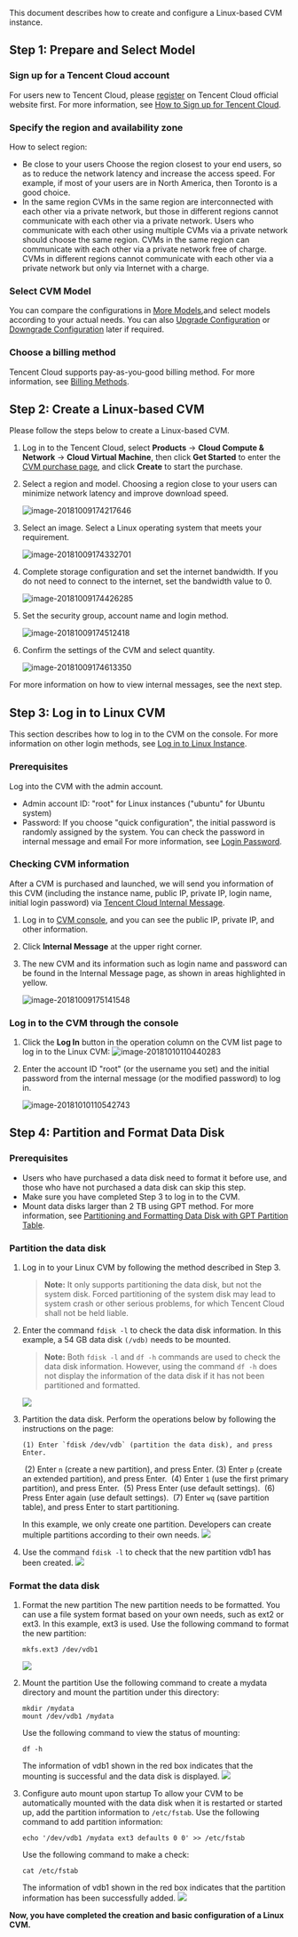 
This document describes how to create and configure a Linux-based CVM instance.

<div id="page1"></div>

## Step 1: Prepare and Select Model
### Sign up for a Tencent Cloud account
For users new to Tencent Cloud, please [register](https://intl.cloud.tencent.com/register) on Tencent Cloud official website first. For more information, see [How to Sign up for Tencent Cloud](https://intl.cloud.tencent.com/document/product/213/6090).

### Specify the region and availability zone
How to select region:
 - Be close to your users
Choose the region closest to your end users, so as to reduce the network latency and increase the access speed. For example, if most of your users are in North America, then Toronto is a good choice.
 - In the same region
CVMs in the same region are interconnected with each other via a private network, but those in different regions cannot communicate with each other via a private network. Users who communicate with each other using multiple CVMs via a private network should choose the same region.
CVMs in the same region can communicate with each other via a private network free of charge.
CVMs in different regions cannot communicate with each other via a private network but only via Internet with a charge.

### Select CVM Model
You can compare the configurations in [More Models](https://intl.cloud.tencent.com/document/product/213/11518),and select models according to your actual needs. You can also [Upgrade Configuration](https://intl.cloud.tencent.com/document/product/213/2178#upgrading-configuration) or [Downgrade Configuration](https://intl.cloud.tencent.com/document/product/213/2178#degrading-configuration) later if required.

### Choose a billing method
Tencent Cloud supports pay-as-you-good billing method. For more information, see [Billing Methods](/doc/product/213/2180).

<div id="page2"></div>

## Step 2: Create a Linux-based CVM
Please follow the steps below to create a Linux-based CVM.

 1. Log in to the Tencent Cloud, select **Products** -> **Cloud Compute & Network** -> **Cloud Virtual Machine**, then click **Get Started** to enter the [CVM purchase page](https://console.cloud.tencent.com/cvm/index), and click **Create** to start the purchase.

 2. Select a region and model. Choosing a region close to your users can minimize network latency and improve download speed.

    ![image-20181009174217646](https://main.qcloudimg.com/raw/820aa02738c2d69b70090083e292eb4b.png)

 3. Select an image. Select a Linux operating system that meets your requirement.

    ![image-20181009174332701](https://main.qcloudimg.com/raw/672968dca61a9a48cd935c0f3d7f00cf.png)

 4. Complete storage configuration and set the internet bandwidth. If you do not need to connect to the internet, set the bandwidth value to 0.

    ![image-20181009174426285](https://main.qcloudimg.com/raw/5cfedc485adae3943823ed7920f26aad.png)

 5. Set the security group, account name and login method.

    ![image-20181009174512418](https://main.qcloudimg.com/raw/08f3348cb809b812cd9bde269e21ce41.png)

 6. Confirm the settings of the CVM and select quantity.

    ![image-20181009174613350](https://main.qcloudimg.com/raw/05578198df6ea198935c89b56546ecb8.png)

For more information on how to view internal messages, see the next step.

<div id="Inter-Page">  </div>

## Step 3: Log in to Linux CVM
This section describes how to log in to the CVM on the console. For more information on other login methods, see [Log in to Linux Instance](/doc/product/213/5436).

### Prerequisites
Log into the CVM with the admin account.

 * Admin account ID: "root" for Linux instances ("ubuntu" for Ubuntu system)
 * Password: If you choose "quick configuration", the initial password is randomly assigned by the system. You can check the password in internal message and email
   For more information, see [Login Password](/doc/product/213/6093).

### Checking CVM information
After a CVM is purchased and launched, we will send you information of this CVM (including the instance name, public IP, private IP, login name, initial login password) via [Tencent Cloud Internal Message](https://console.cloud.tencent.com/message).

 1. Log in to [CVM console](https://console.cloud.tencent.com/cvm/index), and you can see the public IP, private IP, and other information.

 2. Click **Internal Message** at the upper right corner.

 3. The new CVM and its information such as login name and password can be found in the Internal Message page, as shown in areas highlighted in yellow.

    ![image-20181009175141548](https://main.qcloudimg.com/raw/a52108b18b1ab2313a8b92661e3e4782.png)


### Log in to the CVM through the console
 1. Click the **Log In** button in the operation column on the CVM list page to log in to the Linux CVM:
    ![image-20181010110440283](https://main.qcloudimg.com/raw/501d857bac9c6bd38e8dc1761e105d28/image-20181010110440283.png)

 2. Enter the account ID "root" (or the username you set) and the initial password from the internal message (or the modified password) to log in.

    ![image-20181010110542743](https://main.qcloudimg.com/raw/1310dcb1b36927711d387b8180c2bfaa/image-20181010110542743.png)

<div id="page4"></div>

## Step 4: Partition and Format Data Disk

### Prerequisites
 - Users who have purchased a data disk need to format it before use, and those who have not purchased a data disk can skip this step.
 - Make sure you have completed Step 3 to log in to the CVM.
 - Mount data disks larger than 2 TB using GPT method. For more information, see [Partitioning and Formatting Data Disk with GPT Partition Table](https://intl.cloud.tencent.com/document/product/362/6738#formatting-new-space-as-an-independent-gpt-partition).

### Partition the data disk

 1. Log in to your Linux CVM by following the method described in Step 3.

	> **Note:**
	> It only supports partitioning the data disk, but not the system disk. Forced partitioning of the system disk may lead to system crash or other serious problems, for which Tencent Cloud shall not be held liable.

 2. Enter the command `fdisk -l` to check the data disk information.
	In this example, a 54 GB data disk `(/vdb)` needs to be mounted.
	>**Note:**
	> Both `fdisk -l` and `df -h` commands are used to check the data disk information. However, using the command `df -h` does not display the information of the data disk if it has not been partitioned and formatted.

	![](https://main.qcloudimg.com/raw/569122784140ce71fdb4e4ef6c936838.png)

 3. Partition the data disk. Perform the operations below by following the instructions on the page:

		(1) Enter `fdisk /dev/vdb` (partition the data disk), and press Enter.
	​	(2) Enter `n` (create a new partition), and press Enter.
	​	(3) Enter `p` (create an extended partition), and press Enter.
	​	(4) Enter `1` (use the first primary partition), and press Enter.
	​	(5) Press Enter (use default settings).
	​	(6) Press Enter again (use default settings).
	​	(7) Enter `wq` (save partition table), and press Enter to start partitioning.

	In this example, we only create one partition. Developers can create multiple partitions according to their own needs.
	![](https://main.qcloudimg.com/raw/719a604e35895630881dd3d2df60dbf5/image2.png)

 4. Use the command `fdisk -l` to check that the new partition vdb1 has been created.
	![](https://main.qcloudimg.com/raw/762c95fb196c1461fbfdfa15cb5ca908/image3.png)

### Format the data disk

 1. Format the new partition
 The new partition needs to be formatted. You can use a file system format based on your own needs, such as ext2 or ext3. In this example, ext3 is used.
Use the following command to format the new partition: 
	```
	mkfs.ext3 /dev/vdb1
	```
	![](https://main.qcloudimg.com/raw/8c1fcdbcb40dbb310e8d6c50b15bde70/image4.png)

 2. Mount the partition
	Use the following command to create a mydata directory and mount the partition under this directory:
	```
	mkdir /mydata
	mount /dev/vdb1 /mydata
	```
	Use the following command to view the status of mounting:
	```
	df -h
	```
	The information of vdb1 shown in the red box indicates that the mounting is successful and the data disk is displayed.
	![](https://main.qcloudimg.com/raw/9952f0aaaf35c124aa6c2a4df234e29a/image5.png)

 3. Configure auto mount upon startup
To allow your CVM to be automatically mounted with the data disk when it is restarted or started up, add the partition information to `/etc/fstab`.
Use the following command to add partition information:
	```
	echo '/dev/vdb1 /mydata ext3 defaults 0 0' >> /etc/fstab
	```
	Use the following command to make a check:
	```
	cat /etc/fstab
	```
	The information of vdb1 shown in the red box indicates that the partition information has been successfully added.
	![](https://main.qcloudimg.com/raw/8954037db435d0661330da00c38a9ee1/image6.png)
	

**Now, you have completed the creation and basic configuration of a Linux CVM.**

